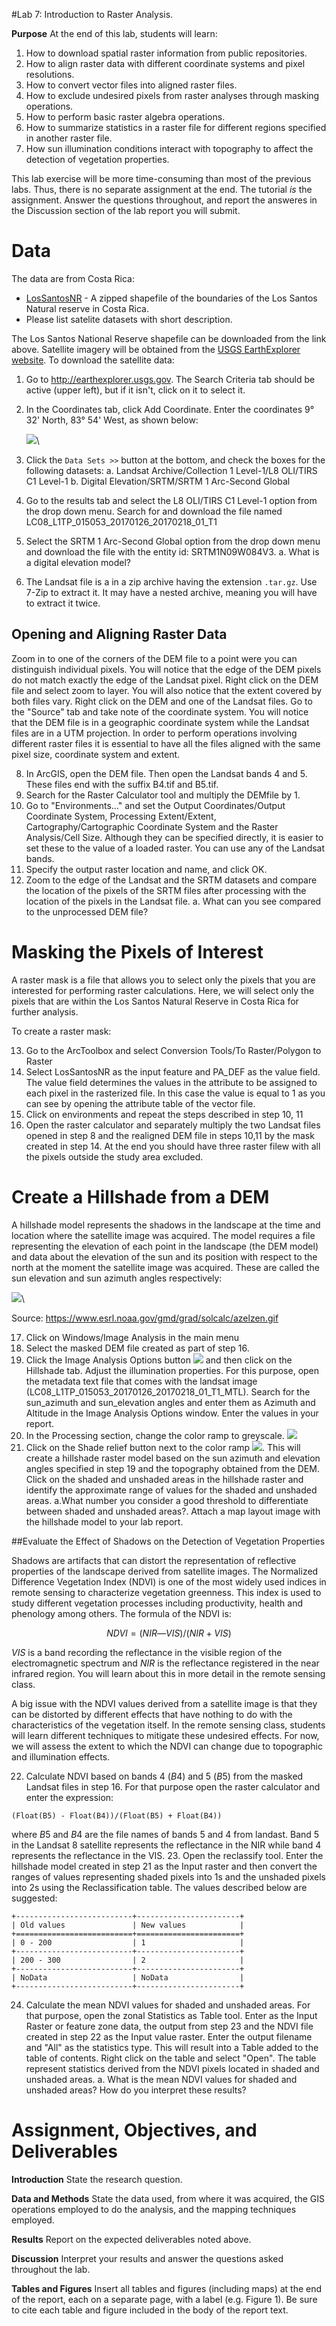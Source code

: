 #Lab 7: Introduction to Raster Analysis.

**Purpose** At the end of this lab, students will learn:

1.	How to download spatial raster information from public repositories.
2.	How to align raster data with different coordinate systems and pixel resolutions.
3.	How to convert vector files into aligned raster files.
4.	How to exclude undesired pixels from raster analyses through masking operations.
5.	How to perform basic raster algebra operations.
6.	How to summarize statistics in a raster file for different regions specified in another raster file.
7.	How sun illumination conditions interact with topography to affect the detection of vegetation properties.

This lab exercise will be more time-consuming than most of the previous labs. Thus, there is no separate assignment at the end. The tutorial *is* the assignment. Answer the questions throughout, and report the answeres in the Discussion section of the lab report you will submit.

# Data

The data are from Costa Rica:

* [LosSantosNR](data/LosSantosNR.zip) - A zipped shapefile of the boundaries of the Los Santos Natural reserve in Costa Rica.
* Please list satelite datasets with short description.

The Los Santos National Reserve shapefile can be downloaded from the link above. Satellite imagery will be obtained from the [USGS EarthExplorer website](http://earthexplorer.usgs.gov). To download the satellite data:


1. Go to <http://earthexplorer.usgs.gov>. The Search Criteria tab should be active (upper left), but if it isn't, click on it to select it.
2. In the Coordinates tab, click Add Coordinate. Enter the coordinates 9° 32' North, 83° 54' West, as shown below:
    
    ![](images/Lab7Fig1.jpg)\
    
4. Click the `Data Sets >>` button at the bottom, and check the boxes for the following datasets:
    a.	Landsat Archive/Collection 1 Level-1/L8 OLI/TIRS C1 Level-1
    b.	Digital Elevation/SRTM/SRTM 1 Arc-Second Global
5. Go to the results tab and select the L8 OLI/TIRS C1 Level-1 option from the drop down menu. Search for and download the file named LC08_L1TP_015053_20170126_20170218_01_T1
6. Select the SRTM 1 Arc-Second Global option from the drop down menu and download the file with the entity id: SRTM1N09W084V3. 
    a. What is a digital elevation model?
7. The Landsat file is a in a zip archive having the extension `.tar.gz`. Use 7-Zip to extract it. It may have a nested archive, meaning you will have to extract it twice.

## Opening and Aligning Raster Data

Zoom in to one of the corners of the DEM file to a point were you can distinguish individual pixels. You will notice that the edge of the DEM pixels do not match exactly the edge of the Landsat pixel. Right click on the DEM file and select zoom to layer. You will also notice that the extent covered by both files vary. Right click on the DEM and one of the Landsat files. Go to the "Source" tab and take note of the coordinate system. You will notice that the DEM file is in a geographic coordinate system while the Landsat files are in a UTM projection. In order to perform operations involving different raster files it is essential to have all the files aligned with the same pixel size, coordinate system and extent. 

8. In ArcGIS, open the DEM file. Then open the Landsat bands 4 and 5. These files end with the suffix B4.tif and B5.tif. 
9. Search for the Raster Calculator tool and multiply the DEMfile by 1.
10. Go to "Environments…" and set the Output Coordinates/Output Coordinate System, Processing Extent/Extent, Cartography/Cartographic Coordinate System and the Raster Analysis/Cell Size. Although they can be specified directly, it is easier to set these to the value of a loaded raster. You can use any of the Landsat bands.
11.	Specify the output raster location and name, and click OK.
12.	Zoom to the edge of the Landsat and the SRTM datasets and compare the location of the pixels of the SRTM files after processing with the location of the pixels in the Landsat file. 
    a. What can you see compared to the unprocessed DEM file? 

# Masking the Pixels of Interest 

A raster mask is a file that allows you to select only the pixels that you are interested for performing raster calculations. Here, we will select only the pixels that are within the Los Santos Natural Reserve in Costa Rica for further analysis. 

To create a raster mask:

13.	Go to the ArcToolbox and select Conversion Tools/To Raster/Polygon to Raster
14.	Select LosSantosNR as the input feature and PA_DEF as the value field. The value field determines the values in the attribute to be assigned to each pixel in the rasterized file. In this case the value is equal to 1 as you can see by opening the attribute table of the vector file.
15.	Click on environments and repeat the steps described in step 10, 11
16.	Open the raster calculator and separately multiply the two Landsat files opened in step 8 and the realigned DEM file in steps 10,11 by the mask created in step 14. At the end you should have three raster filew with all the pixels outside the study area excluded.

# Create a Hillshade from a DEM

A hillshade model represents the shadows in the landscape at the time and location where the satellite image was acquired. The model requires a file representing the elevation of each point in the landscape (the DEM model) and data about the elevation of the sun and its position with respect to the north at the moment the satellite image was acquired. These are called the sun elevation and sun azimuth angles respectively:

![](images/Lab7Fig2.jpg)\ 

Source: <https://www.esrl.noaa.gov/gmd/grad/solcalc/azelzen.gif>

17.	Click on Windows/Image Analysis in the main menu
18.	Select the masked DEM file created as part of step 16.
19.	Click the Image Analysis Options button ![](images/Lab7Fig3.jpg) and then click on the Hillshade tab. Adjust the illumination properties. For this purpose, open the metadata text file that comes with the landsat image (LC08_L1TP_015053_20170126_20170218_01_T1_MTL). Search for the sun_azimuth and sun_elevation angles and enter them as Azimuth and Altitude in the Image Analysis Options window. Enter the values in your report.
20.	In the Processing section, change the color ramp to greyscale. ![](images/Lab7Fig4.jpg)
21.	Click on the Shade relief button next to the color ramp ![](images/Lab7Fig5.jpg). This will create a hillshade raster model based on the sun azimuth and elevation angles specified in step 19 and the topography obtained from the DEM. Click on the shaded and unshaded areas in the hillshade raster and identify the approximate range of values for the shaded and unshaded areas. 
    a.What number you consider a good threshold to differentiate between shaded and unshaded areas?. Attach a map layout image with the hillshade model to your lab report.

##Evaluate the Effect of Shadows on the Detection of Vegetation Properties

Shadows are artifacts that can distort the representation of reflective properties of the landscape derived from satellite images. The Normalized Difference Vegetation Index (NDVI) is one of the most widely used indices in remote sensing to characterize vegetation greenness. This index is used to study different vegetation processes including productivity, health and phenology among others. The formula of the NDVI is:

$$NDVI = (NIR — VIS)/(NIR + VIS)$$

$VIS$ is a band recording the reflectance in the visible region of the electromagnetic spectrum and $NIR$ is the reflectance registered in the near infrared region. You will learn about this in more detail in the remote sensing class.

A big issue with the NDVI values derived from a satellite image is that they can be distorted by different effects that have nothing to do with the characteristics of the vegetation itself. In the remote sensing class, students will learn different techniques to mitigate these undesired effects. For now, we will assess the extent to which the NDVI can change due to topographic and illumination effects.

22.	Calculate NDVI based on bands 4 ($B4$) and 5 ($B5$) from the masked Landsat files in step 16. For that purpose open the raster calculator and enter the expression:

```
(Float(B5) - Float(B4))/(Float(B5) + Float(B4))
```

where $B5$ and $B4$ are the file names of bands 5 and 4 from landast. Band 5 in the Landsat 8 satellite represents the reflectance in the NIR while band 4 represents the reflectance in the VIS. 
23.	Open the reclassify tool. Enter the hillshade model created in step 21 as the Input raster and then convert the ranges of values representing shaded pixels into 1s and the unshaded pixels into 2s using the Reclassification table. The values described below are suggested:
        
    +--------------------------+-----------------------+
    | Old values               | New values            |
    +==========================+=======================+
    | 0 - 200                  | 1                     |
    +--------------------------+-----------------------+
    | 200 - 300                | 2                     |
    +--------------------------+-----------------------+
    | NoData                   | NoData                |
    +--------------------------+-----------------------+
    
24.	Calculate the mean NDVI values for shaded and unshaded areas. For that purpose, open the zonal Statistics as Table tool. Enter as the Input Raster or feature zone data, the output from step 23 and the NDVI file created in step 22 as the Input value raster. Enter the output filename and "All" as the statistics type. This will result into a Table added to the table of contents. Right click on the table and select "Open". The table represent statistics derived from the NDVI pixels located in shaded and unshaded areas. 
    a. What is the mean NDVI values for shaded and unshaded areas? How do you interpret these results?

# Assignment, Objectives, and Deliverables

**Introduction** State the research question.

**Data and Methods** State the data used, from where it was acquired, the GIS operations employed to do the analysis, and the mapping techniques employed.

**Results** Report on the expected deliverables noted above.

**Discussion** Interpret your results and answer the questions asked throughout the lab.

**Tables and Figures** Insert all tables and figures (including maps) at the end of the report, each on a separate page, with a label (e.g. Figure 1). Be sure to cite each table and figure included in the body of the report text.
